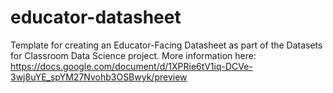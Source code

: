 # educator-datasheet
Template for creating an Educator-Facing Datasheet as part of the Datasets for Classroom Data Science project. More information here: https://docs.google.com/document/d/1XPRie6tV1iq-DCVe-3wj8uYE_spYM27Nvohb3OSBwyk/preview
